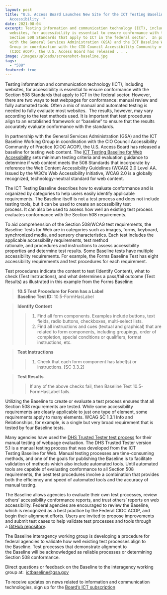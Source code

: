 ```yaml
---
layout: post
title: "U.S. Access Board Launches New Site for the ICT Testing Baseline for Web
  Accessibility  "
date: 2021-08-04
excerpt: Testing information and communication technology (ICT), including
  websites, for accessibility is essential to ensure conformance with the
  Section 508 Standards that apply to ICT in the federal sector.  In partnership
  with the General Services Administration (GSA) and the ICT Baseline Working
  Group in coordination with the CIO Council Accessibility Community of Practice
  (CIOC ACOP), the U.S. Access Board has released . . .
image: /images/uploads/screenshot-baseline.jpg
tags:
  - "508"
featured: true
---
```

Testing information and communication technology (ICT), including websites, for accessibility is essential to ensure conformance with the Section 508 Standards that apply to ICT in the federal sector. However, there are two ways to test webpages for conformance: manual review and fully automated tools. Often a mix of manual and automated testing is needed to fully evaluate most websites.  The results, however, may vary according to the test methods used. It is important that test procedures align to an established framework or “baseline” to ensure that the results accurately evaluate conformance with the standards.    

In partnership with the General Services Administration (GSA) and the ICT Baseline Working Group in coordination with the CIO Council Accessibility Community of Practice (CIOC ACOP), the U.S. Access Board has released a baseline for testing web content. The [ICT Testing Baseline for Web Accessibility](https://ictbaseline.access-board.gov/) sets minimum testing criteria and evaluation guidance to determine if web content meets the 508 Standards that incorporate by reference the Web Content Accessibility Guidelines (WCAG) 2.0 Level AA. Issued by the W3C’s Web Accessibility Initiative, WCAG 2.0 is a globally recognized, technology-neutral standard for web content. 

The ICT Testing Baseline describes how to evaluate conformance and is organized by categories to help users easily identify applicable requirements. The Baseline itself is not a test process and does not include testing tools, but it can be used to create an accessibility test process. It can also be used to assess how well an existing test process evaluates conformance with the Section 508 requirements. 

To aid comprehension of the Section 508/WCAG test requirements, the Baseline Tests for Web are in categories such as images, forms, keyboard, synchronized media, and sensory characteristics. Each test includes the applicable accessibility requirements, test method rationale, and procedures and instructions to assess accessibility properties and determine test results. Some Baseline tests have multiple accessibility requirements. For example, the Forms Baseline Test has eight accessibility requirements and test procedures for each requirement. 

Test procedures indicate the content to test (Identify Content), what to check (Test Instructions), and what determines a pass/fail outcome (Test Results) as illustrated in this example from the Forms Baseline: 

> **10.5 Test Procedure for Form has a Label** \
> **Baseline Test ID:** 10.5-FormHasLabel 

> **Identify Content** 
>> 1. Find all form components. Examples include buttons, text fields, radio buttons, checkboxes, multi-select lists. 
>> 2. Find all instructions and cues (textual and graphical) that are related to form components, including groupings, order of completion, special conditions or qualifiers, format instructions, etc. 

> **Test Instructions** 
>> 1. Check that each form component has label(s) or instructions. \[SC 3.3.2] 

> **Test Results**
>> If any of the above checks fail, then Baseline Test 10.5-FormHasLabel fails. 

Utilizing the Baseline to create or evaluate a test process ensures that all Section 508 requirements are tested. While some accessibility requirements are clearly applicable to just one type of element, some requirements apply to many elements. WCAG SC 1.3.1 Info and Relationships, for example, is a single but very broad requirement that is tested by four Baseline tests. 

Many agencies have used the [DHS Trusted Tester test process](https://section508.gov/test/trusted-tester) for their manual testing of webpage evaluation. The DHS Trusted Tester version 5.1 is a manual testing process that was developed from the ICT Testing Baseline for Web. Manual testing processes are time-consuming methods, and one of the goals for publishing the Baseline is to facilitate validation of methods which also include automated tools. Until automated tools are capable of evaluating conformance to all Section 508 requirements, the best test procedures involve a combination that provides both the efficiency and speed of automated tools and the accuracy of manual testing. 

The Baseline allows agencies to evaluate their own test processes, review others’ accessibility conformance reports, and trust others’ reports on web accessibility. Federal agencies are encouraged to review the Baseline, which is recognized as a best practice by the Federal CIOC ACOP, and begin their alignment efforts. Users are invited to propose improvements and submit test cases to help validate test processes and tools through a [GitHub repository](https://github.com/atbcb/ICTTestingBaseline%22%20HYPERLINK%20%22https://github.com/Section508Coordinators/ICTTestingBaseline/). 

The Baseline interagency working group is developing a procedure for federal agencies to validate how well existing test processes align to the Baseline. Test processes that demonstrate alignment to the Baseline will be acknowledged as reliable processes or determining Section 508 conformance. 

Direct questions or feedback on the Baseline to the interagency working group at:  [ictbaseline@gsa.gov](mailto:ictbaseline@gsa.gov%22%20\t%20%22_blank%22%20HYPERLINK%20%22mailto:ictbaseline@gsa.gov%22%20\t%20%22_blank) 

To receive updates on news related to information and communication technologies, sign up for the [Board’s ICT subscription](https://public.govdelivery.com/accounts/USACCESS/subscriber/new?topic_id=USACCESS_3)
